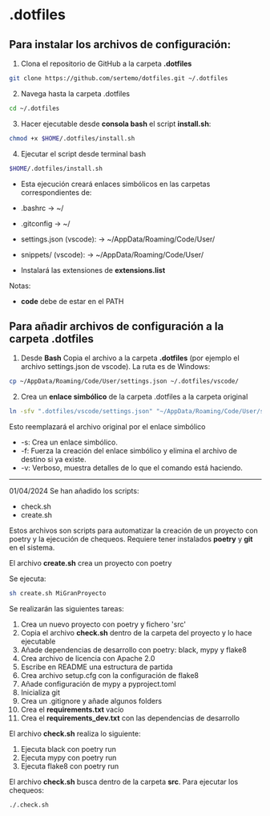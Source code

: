 # .dotfiles
## Para instalar los archivos de configuración:
1. Clona el repositorio de GitHub a la carpeta **.dotfiles**

```sh
git clone https://github.com/sertemo/dotfiles.git ~/.dotfiles

```
2. Navega hasta la carpeta .dotfiles
```sh
cd ~/.dotfiles
```

3. Hacer ejecutable desde **consola bash** el script **install.sh**:

```sh 
chmod +x $HOME/.dotfiles/install.sh
```

4. Ejecutar el script desde terminal bash

```sh
$HOME/.dotfiles/install.sh
```

- Esta ejecución creará enlaces simbólicos en las carpetas correspondientes de:
 - .bashrc -> ~/
 - .gitconfig -> ~/
 - settings.json (vscode): -> ~/AppData/Roaming/Code/User/
 - snippets/ (vscode): -> ~/AppData/Roaming/Code/User/

- Instalará las extensiones de **extensions.list**

Notas:
- **code** debe de estar en el PATH

## Para añadir archivos de configuración a la carpeta .dotfiles
1. Desde **Bash** Copia el archivo a la carpeta **.dotfiles** (por ejemplo el archivo
settings.json de vscode). La ruta es de Windows:

```sh
cp ~/AppData/Roaming/Code/User/settings.json ~/.dotfiles/vscode/

```

2. Crea un **enlace simbólico** de la carpeta .dotfiles a la carpeta original

```sh
ln -sfv ".dotfiles/vscode/settings.json" "~/AppData/Roaming/Code/User/settings.json"
```

Esto reemplazará el archivo original por el enlace simbólico
- -s: Crea un enlace simbólico.
- -f: Fuerza la creación del enlace simbólico y elimina el archivo de destino si ya existe.
- -v: Verboso, muestra detalles de lo que el comando está haciendo.

---

01/04/2024 Se han añadido los scripts:
- check.sh
- create.sh

Estos archivos son scripts para automatizar la creación de un proyecto con poetry y la ejecución de chequeos. Requiere tener instalados **poetry** y **git** en el sistema.

El archivo **create.sh** crea un proyecto con poetry

Se ejecuta:
```sh
sh create.sh MiGranProyecto
```

Se realizarán las siguientes tareas:
1. Crea un nuevo proyecto con poetry y fichero 'src'
2. Copia el archivo **check.sh** dentro de la carpeta del proyecto y lo hace ejecutable
3. Añade dependencias de desarrollo con poetry: black, mypy y flake8
4. Crea archivo de licencia con Apache 2.0
5. Escribe en README una estructura de partida
6. Crea archivo setup.cfg con la configuración de flake8
7. Añade configuración de mypy a pyproject.toml
8. Inicializa git
9. Crea un .gitignore y añade algunos folders
10. Crea el **requirements.txt** vacío
11. Crea el **requirements_dev.txt** con las dependencias de desarrollo

El archivo **check.sh** realiza lo siguiente:
1. Ejecuta black con poetry run
2. Ejecuta mypy con poetry run
3. Ejecuta flake8 con poetry run

El archivo **check.sh** busca dentro de la carpeta **src**. Para ejecutar los chequeos:

```sh
./.check.sh
```
